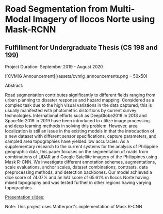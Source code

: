 # Road Segmentation from Multi-Modal Imagery of Ilocos Norte using Mask-RCNN
## Fulfillment for Undergraduate Thesis (CS 198 and 199)
Project Duration: September 2019 - August 2020 

![CVMIG Announcement](/assets/cvmig_announcements.png = 50x50)

Abstract:

Road segmentation contributes significantly to different fields ranging from urban planning to disaster response and hazard mapping. Considered as a complex task due to the high visual variations in the data captured, this is usually manifested with photometric distortions by current survey technologies. International efforts such as DeepGlobe2018 in 2018 and SpaceNet2019 in 2019 have been introduced to utilize image processing and deep learning methods in solving this problem. However, area localization is still an issue in the existing models in that the introduction of a new dataset with different sensor specifications, capture parameters, and sampled area topographies have yielded low accuracies. As a supplementary research to the current systems for the analysis of Philippine geographic data, this paper focuses on the segmentation of roads from combinations of LiDAR and Google Satellite imagery of the Philippines using Mask R-CNN. We investigate different annotation schemes, augmentations, scale evaluations, anchor scales, dataset combinations, contrasts, data preprocessing methods, and detection backbones. Our model achieved a dice score of 74.07% and an IoU score of 65.61% in Ilocos Norte having mixed topography and was tested further in other regions having varying topographies.

[Presentation slides:](https://github.com/lbleal1/CS198-199-CVMIG-Thesis/blob/master/assets/%5BCS%20199-Espino-Leal%5D%20Final%20Thesis%20Presentation.pdf) 

Note:
This project uses Matterport's implementation of Mask R-CNN
